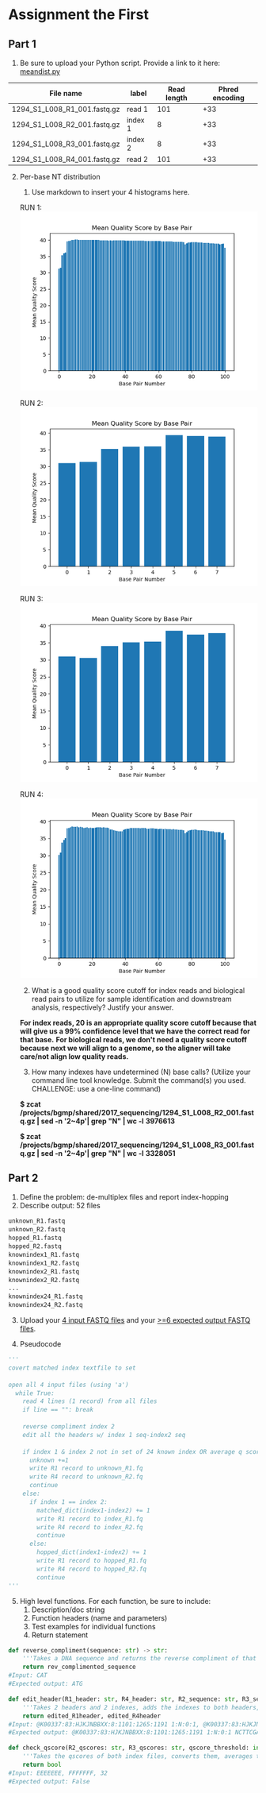 # Assignment the First

## Part 1
1. Be sure to upload your Python script. Provide a link to it here: [meandist.py](meandist.py)

| File name | label | Read length | Phred encoding |
|---|---|---|---|
| 1294_S1_L008_R1_001.fastq.gz | read 1 | 101 | +33 |
| 1294_S1_L008_R2_001.fastq.gz | index 1 | 8 | +33 |
| 1294_S1_L008_R3_001.fastq.gz | index 2 | 8 | +33 |
| 1294_S1_L008_R4_001.fastq.gz | read 2 | 101 | +33 |

2. Per-base NT distribution
    1. Use markdown to insert your 4 histograms here.
    
    RUN 1: 
    <img src="R1_hist.png">

    RUN 2: 
    <img src="R2_hist.png">

    RUN 3:
    <img src="R3_hist.png">

    RUN 4: 
    <img src="R4_hist.png">

    2. What is a good quality score cutoff for index reads and biological read pairs to utilize for sample identification and downstream analysis, respectively? Justify your answer. 

    **For index reads, 20 is an appropriate quality score cutoff because that will give us a 99% confidence level that we have the correct read for that base.**
    **For biological reads, we don't need a quality score cutoff because next we will align to a genome, so the aligner will take care/not align low quality reads.**

    3. How many indexes have undetermined (N) base calls? (Utilize your command line tool knowledge. Submit the command(s) you used. CHALLENGE: use a one-line command)

    **$ zcat /projects/bgmp/shared/2017_sequencing/1294_S1_L008_R2_001.fastq.gz | sed -n '2~4p'| grep "N" | wc -l**
    **3976613**

    **$ zcat /projects/bgmp/shared/2017_sequencing/1294_S1_L008_R3_001.fastq.gz | sed -n '2~4p'| grep "N" | wc -l**
    **3328051**
    
## Part 2
1. Define the problem: de-multiplex files and report index-hopping
2. Describe output: 52 files
```bash
unknown_R1.fastq
unknown_R2.fastq
hopped_R1.fastq
hopped_R2.fastq
knownindex1_R1.fastq
knownindex1_R2.fastq
knownindex2_R1.fastq
knownindex2_R2.fastq
...
knownindex24_R1.fastq
knownindex24_R2.fastq
```

3. Upload your [4 input FASTQ files](../TEST-input_FASTQ) and your [>=6 expected output FASTQ files](../TEST-output_FASTQ).

4. Pseudocode
```python
'''
covert matched index textfile to set

open all 4 input files (using 'a')
  while True:
    read 4 lines (1 record) from all files
    if line == "": break

    reverse compliment index 2
    edit all the headers w/ index 1 seq-index2 seq

    if index 1 & index 2 not in set of 24 known index OR average q score is < q score threshold
      unknown +=1
      write R1 record to unknown_R1.fq
      write R4 record to unknown_R2.fq
      continue
    else:
      if index 1 == index 2:
        matched_dict(index1-index2) += 1
        write R1 record to index_R1.fq
        write R4 record to index_R2.fq
        continue
      else:
        hopped_dict(index1-index2) += 1
        write R1 record to hopped_R1.fq
        write R4 record to hopped_R2.fq
        continue
'''
```

5. High level functions. For each function, be sure to include:
    1. Description/doc string
    2. Function headers (name and parameters)
    3. Test examples for individual functions
    4. Return statement

```python
def reverse_compliment(sequence: str) -> str:
    '''Takes a DNA sequence and returns the reverse compliment of that sequence.'''
    return rev_complimented_sequence
#Input: CAT
#Expected output: ATG
```
```python
def edit_header(R1_header: str, R4_header: str, R2_sequence: str, R3_sequence: str) -> str, str:
    '''Takes 2 headers and 2 indexes, adds the indexes to both headers, and returns the new headers.'''
    return edited_R1header, edited_R4header
#Input: @K00337:83:HJKJNBBXX:8:1101:1265:1191 1:N:0:1, @K00337:83:HJKJNBBXX:8:1101:1265:1191 4:N:0:1, NCTTCGAC, NTCGAAGA
#Expected output: @K00337:83:HJKJNBBXX:8:1101:1265:1191 1:N:0:1 NCTTCGAC-NTCGAAGA, @K00337:83:HJKJNBBXX:8:1101:1265:1191 4:N:0:1 NCTTCGAC-NTCGAAGA
```
```python
def check_qscore(R2_qscores: str, R3_qscores: str, qscore_threshold: int) -> bool:
    '''Takes the qscores of both index files, converts them, averages them, and compares them to the threshold. Returns True or False.'''
    return bool
#Input: EEEEEEE, FFFFFFF, 32
#Expected output: False
```
